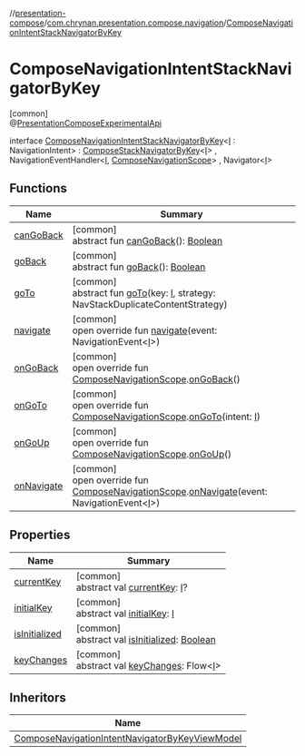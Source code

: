 //[presentation-compose](../../../index.md)/[com.chrynan.presentation.compose.navigation](../index.md)/[ComposeNavigationIntentStackNavigatorByKey](index.md)

# ComposeNavigationIntentStackNavigatorByKey

[common]\
@[PresentationComposeExperimentalApi](../../com.chrynan.presentation.compose/-presentation-compose-experimental-api/index.md)

interface [ComposeNavigationIntentStackNavigatorByKey](index.md)&lt;[I](index.md) : NavigationIntent&gt; : [ComposeStackNavigatorByKey](../-compose-stack-navigator-by-key/index.md)&lt;[I](index.md)&gt; , NavigationEventHandler&lt;[I](index.md), [ComposeNavigationScope](../-compose-navigation-scope/index.md)&gt; , Navigator&lt;[I](index.md)&gt;

## Functions

| Name | Summary |
|---|---|
| [canGoBack](../-compose-stack-navigator/can-go-back.md) | [common]<br>abstract fun [canGoBack](../-compose-stack-navigator/can-go-back.md)(): [Boolean](https://kotlinlang.org/api/latest/jvm/stdlib/kotlin/-boolean/index.html) |
| [goBack](../-compose-stack-navigator-by-key/go-back.md) | [common]<br>abstract fun [goBack](../-compose-stack-navigator-by-key/go-back.md)(): [Boolean](https://kotlinlang.org/api/latest/jvm/stdlib/kotlin/-boolean/index.html) |
| [goTo](index.md#1048107174%2FFunctions%2F-399056487) | [common]<br>abstract fun [goTo](index.md#1048107174%2FFunctions%2F-399056487)(key: [I](index.md), strategy: NavStackDuplicateContentStrategy) |
| [navigate](navigate.md) | [common]<br>open override fun [navigate](navigate.md)(event: NavigationEvent&lt;[I](index.md)&gt;) |
| [onGoBack](on-go-back.md) | [common]<br>open override fun [ComposeNavigationScope](../-compose-navigation-scope/index.md).[onGoBack](on-go-back.md)() |
| [onGoTo](on-go-to.md) | [common]<br>open override fun [ComposeNavigationScope](../-compose-navigation-scope/index.md).[onGoTo](on-go-to.md)(intent: [I](index.md)) |
| [onGoUp](on-go-up.md) | [common]<br>open override fun [ComposeNavigationScope](../-compose-navigation-scope/index.md).[onGoUp](on-go-up.md)() |
| [onNavigate](../-compose-navigation-intent-navigator-by-key-view-model/index.md#1365892073%2FFunctions%2F-399056487) | [common]<br>open override fun [ComposeNavigationScope](../-compose-navigation-scope/index.md).[onNavigate](../-compose-navigation-intent-navigator-by-key-view-model/index.md#1365892073%2FFunctions%2F-399056487)(event: NavigationEvent&lt;[I](index.md)&gt;) |

## Properties

| Name | Summary |
|---|---|
| [currentKey](../-compose-navigator/current-key.md) | [common]<br>abstract val [currentKey](../-compose-navigator/current-key.md): [I](index.md)? |
| [initialKey](../-compose-navigator/initial-key.md) | [common]<br>abstract val [initialKey](../-compose-navigator/initial-key.md): [I](index.md) |
| [isInitialized](../-compose-navigator/is-initialized.md) | [common]<br>abstract val [isInitialized](../-compose-navigator/is-initialized.md): [Boolean](https://kotlinlang.org/api/latest/jvm/stdlib/kotlin/-boolean/index.html) |
| [keyChanges](../-compose-navigator/key-changes.md) | [common]<br>abstract val [keyChanges](../-compose-navigator/key-changes.md): Flow&lt;[I](index.md)&gt; |

## Inheritors

| Name |
|---|
| [ComposeNavigationIntentNavigatorByKeyViewModel](../-compose-navigation-intent-navigator-by-key-view-model/index.md) |
